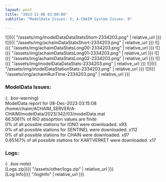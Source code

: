 ```yaml
---
layout: post
title: "2023-12-08 03:00:00"
subtitle: "ModelData Issues: 5; A-CHAIM System Issues: 0"

---
```


![]({{ "/assets/img/modelDataDataStatsShort-2334203.png" | relative_url }})
![]({{ "/assets/img/achaimDataStatsShort-2334203.png" | relative_url }})
![]({{ "/assets/img/achaimDataStatsLong00-2334203.png" | relative_url }})
![]({{ "/assets/img/achaimDataStatsLong01-2334203.png" | relative_url }})
![]({{ "/assets/img/achaimDataStatsLong02-2334203.png" | relative_url }})
![]({{ "/assets/img/modelDataDataStats-2334203.png" | relative_url }})
![]({{ "/assets/img/modelDataStationStats-2334203.png" | relative_url }})
![]({{ "/assets/img/achaimRunTime-2334203.png" | relative_url }})


### ModelData Issues:  
  
{: .box-warning}  
 ModelData report for 08-Dec-2023 03:15:08   
 /home/chaim/ACHAIM_SERVER/A-CHAIM/modelData/2023/342/03/modelData.mat   
 66.5061% of RIO absoprtion values are finite   
 0% of all possible stations for IONO were downloaded. x93   
 0% of all possible stations for SENTINEL were downloaded. x112   
 0% of all possible stations for CHAIN were downloaded. x97   
 0.65147% of all possible stations for KARTVERKET were downloaded. x17   
  


### Logs:  
  
{: .box-note}  
[Logs.zip]({{ "/assets/other/logs.zip" | relative_url }})  
[Log Info]({{ "/logInfo" | relative_url }})  
